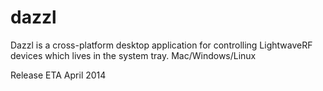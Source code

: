 dazzl
=====

Dazzl is a cross-platform desktop application for controlling LightwaveRF devices which lives in the system tray. Mac/Windows/Linux

Release ETA April 2014